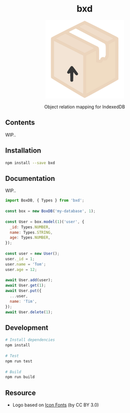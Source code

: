 <div align="center">

# bxd

<img src="logo.png" width="250">

Object relation mapping for IndexedDB

</div>

## Contents

WIP..

## Installation

```bash
npm install --save bxd
```

## Documentation

WIP..

```javascript
import BoxDB, { Types } from 'bxd';

const box = new BoxDB('my-database', 1);

const User = box.model(1)('user', {
  _id: Types.NUMBER,
  name: Types.STRING,
  age: Types.NUMBER,
});

const user = new User();
user._id = 1;
user.name = 'Tom';
user.age = 12;

await User.add(user);
await User.get(1);
await User.put({
  ...user,
  name: 'Tim',
});
await User.delete(1);
```

## Development

```bash
# Install dependencies
npm install

# Test
npm run test

# Build
npm run build
```

## Resource

- Logo based on [Icon Fonts](http://www.onlinewebfonts.com/icon) (by CC BY 3.0)
